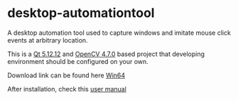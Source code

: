 # desktop-automationtool
A desktop automation tool used to capture windows and imitate mouse click events at arbitrary location. 

This is a [Qt 5.12.12](https://www.qt.io/offline-installers) and [OpenCV 4.7.0](https://opencv.org/releases/) based project that developing environment should be configured on your own.

Download link can be found here [Win64](https://github.com/SanChai20/desktop-automationtool/releases/download/windows-desktop/Jee.Jee.Installer_x64.exe)

After installation, check this [user manual](https://github.com/SanChai20/desktop-automationtool-manual/tree/main)
